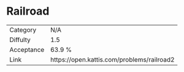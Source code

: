 # Railroad

<table>
    <tr>
        <td>Category</td>
        <td>N/A</td>
    </tr>
    <tr>
        <td>Diffulty</td>
        <td>1.5</td>
    </tr>
    <tr>
        <td>Acceptance</td>
        <td>63.9 %</td>
    </tr>
    <tr>
        <td>Link</td>
        <td>https://open.kattis.com/problems/railroad2</td>
    </tr>
</table>